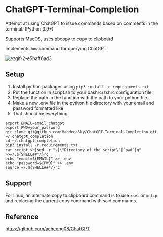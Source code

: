 # ChatGPT-Terminal-Completion
Attempt at using ChatGPT to issue commands based on comments in the terminal. (Python 3.9+)

Supports MacOS, uses pbcopy to copy to clipboard

Implements `how` command for querying ChatGPT.

![ezgif-2-e5baff6ad3](https://user-images.githubusercontent.com/49484385/206848258-bc43d529-3ec2-4a85-856d-4704fc84327b.gif)

## Setup
1. Install python packages using `pip3 install -r requirements.txt`
2. Put the function in script.sh to your bashrc/zshrc configuration file.
3. Replace the path in the function with the path to your python file.
4. Make a new .env file in the python file directory with your email and password formatted like
5. That should be everything

``` 
export EMAIL=email_chatgpt
export PWD=your_password
git clone git@github.com:MahdeenSky/ChatGPT-Terminal-Completion.git ~/.chatgpt_completion
cd ~/.chatgpt_completion
pip3 install -r requirements.txt
cat script.sh|sed -r "s|\"Directory of the script\"|`pwd`|g" >>~/.${SHELL##*/}rc
echo "email=${EMAIL}" >> .env
echo "password=${PWD}" >> .env
source ~/.${SHELL##*/}rc
```


## Support
For linux, an alternate copy to clipboard command is to use `xsel` or `xclip`
and replacing the current copy command with said commands.

## Reference
https://github.com/acheong08/ChatGPT
